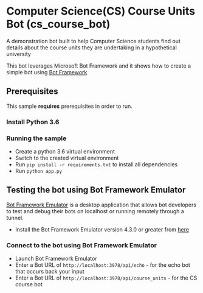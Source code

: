 # Computer Science(CS) Course Units Bot (cs_course_bot)
A demonstration bot built to help Computer Science students find out details about the course units they are undertaking in
a hypothetical university

This bot leverages  Microsoft Bot Framework and it shows how to create a simple bot using [Bot Framework](https://dev.botframework.com)

## Prerequisites

This sample **requires** prerequisites in order to run.

### Install Python 3.6

### Running the sample
- Create a python 3.6 virtual environment
- Switch to the created virtual environment
- Run `pip install -r requirements.txt` to install all dependencies
- Run `python app.py`


## Testing the bot using Bot Framework Emulator

[Bot Framework Emulator](https://github.com/microsoft/botframework-emulator) is a desktop application that allows bot developers to test and debug their bots on localhost or running remotely through a tunnel.

- Install the Bot Framework Emulator version 4.3.0 or greater from [here](https://github.com/Microsoft/BotFramework-Emulator/releases)

### Connect to the bot using Bot Framework Emulator

- Launch Bot Framework Emulator
- Enter a Bot URL of `http://localhost:3978/api/echo` - for the echo bot that occurs back your input
- Enter a Bot URL of `http://localhost:3978/api/course_units` - for the CS course bot

